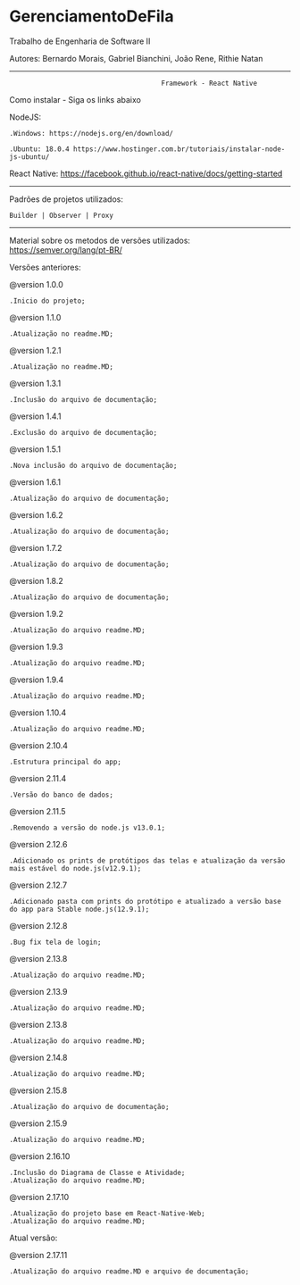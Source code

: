 # GerenciamentoDeFila
Trabalho de Engenharia de Software II

Autores: Bernardo Morais, Gabriel Bianchini, João Rene, Rithie Natan

-----------------------------------------------------------------------------------------------------------

                                          Framework - React Native

  Como instalar - Siga os links abaixo
  
  NodeJS:

    .Windows: https://nodejs.org/en/download/

    .Ubuntu: 18.0.4 https://www.hostinger.com.br/tutoriais/instalar-node-js-ubuntu/
  
  React Native: https://facebook.github.io/react-native/docs/getting-started

-----------------------------------------------------------------------------------------------------------

  Padrões de projetos utilizados:
  
    Builder | Observer | Proxy

-----------------------------------------------------------------------------------------------------------

Material sobre os metodos de versões utilizados: https://semver.org/lang/pt-BR/

Versões anteriores:

  @version 1.0.0

    .Inicio do projeto;
    
  @version 1.1.0

    .Atualização no readme.MD;

  @version 1.2.1

    .Atualização no readme.MD;
    
  @version 1.3.1
  
    .Inclusão do arquivo de documentação;
    
   @version 1.4.1

    .Exclusão do arquivo de documentação;

   @version 1.5.1

    .Nova inclusão do arquivo de documentação;
    
   @version 1.6.1

    .Atualização do arquivo de documentação;
    
   @version 1.6.2

    .Atualização do arquivo de documentação;
    
   @version 1.7.2

    .Atualização do arquivo de documentação;

   @version 1.8.2

    .Atualização do arquivo de documentação;

   @version 1.9.2

    .Atualização do arquivo readme.MD;
    
   @version 1.9.3

    .Atualização do arquivo readme.MD;
    
   @version 1.9.4

    .Atualização do arquivo readme.MD;
    
   @version 1.10.4

    .Atualização do arquivo readme.MD;
    
  @version 2.10.4
  
    .Estrutura principal do app;
    
  @version 2.11.4
  
    .Versão do banco de dados;
    
  @version 2.11.5
  
    .Removendo a versão do node.js v13.0.1;
    
  @version 2.12.6
  
    .Adicionado os prints de protótipos das telas e atualização da versão mais estável do node.js(v12.9.1);

  @version 2.12.7
  
    .Adicionado pasta com prints do protótipo e atualizado a versão base do app para Stable node.js(12.9.1);
    
  @version 2.12.8
    
    .Bug fix tela de login;
    
  @version 2.13.8
    
    .Atualização do arquivo readme.MD;
    
   @version 2.13.9
    
    .Atualização do arquivo readme.MD;
  
  @version 2.13.8
    
    .Atualização do arquivo readme.MD;
  
  @version 2.14.8
    
    .Atualização do arquivo readme.MD;
 
  @version 2.15.8
    
    .Atualização do arquivo de documentação;
    
  @version 2.15.9
    
    .Atualização do arquivo readme.MD;

  @version 2.16.10
    
    .Inclusão do Diagrama de Classe e Atividade;
    .Atualização do arquivo readme.MD;

  @version 2.17.10
    
    .Atualização do projeto base em React-Native-Web;
    .Atualização do arquivo readme.MD;
    
    
Atual versão:

  @version 2.17.11
    
    .Atualização do arquivo readme.MD e arquivo de documentação;

